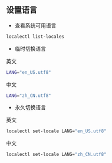 设置语言
--
- 查看系统可用语言
```bash
localectl list-locales
```
- 临时切换语言

英文
```bash
LANG="en_US.utf8"
```
中文
```bash
LANG="zh_CN.utf8"
```
- 永久切换语言

英文
```bash
localectl set-locale LANG="en_US.utf8" 
```
中文
```bash
localectl set-locale LANG="zh_CN.utf8" 
```
